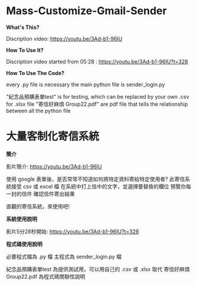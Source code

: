 # Mass-Customize-Gmail-Sender
**What's This?**

Discription video: https://youtu.be/3Ad-b1-96IU

**How To Use It?**

Discription video started from 05:28 : https://youtu.be/3Ad-b1-96IU?t=328

**How To Use The Code?**

every .py file is necessary
the main python file is sender_login.py

"紀念品預購表單test" is for testing, which can be replaced by your own .csv for .xlsx file
"寄信好麻煩 Group22.pdf" are pdf file that tells the relationship between all the python file

# 大量客制化寄信系統
**簡介**

影片簡介: https://youtu.be/3Ad-b1-96IU

使用 google 表單後，是否常常不知道如何將特定資料寄給特定使用者?
此寄信系統接受 csv 或 excel 檔
在系統中打上信中的文字，並選擇要替換的欄位
預覽你每一封的信件
確認信件寄出結果

直觀的寄信系統，來使用吧!

**系統使用說明**

影片5分28秒開始: https://youtu.be/3Ad-b1-96IU?t=328

**程式碼使用說明**

必要程式檔為 .py 檔
主程式為 sender_login.py 檔

紀念品預購表單test 為提供測試用，可以用自己的 .csv 或 .xlsx 取代
寄信好麻煩 Group22.pdf 為程式碼關聯性說明
